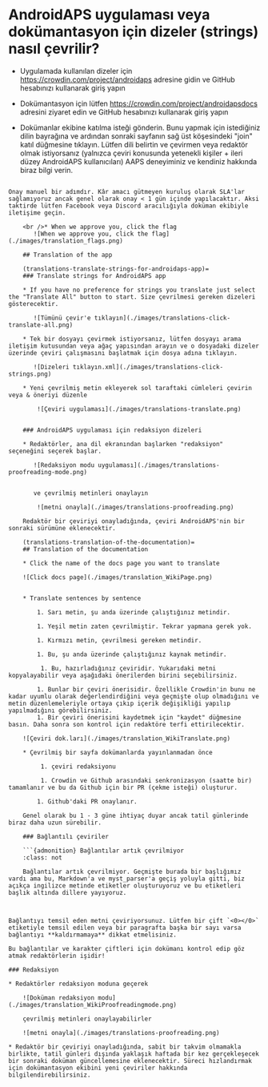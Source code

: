 # AndroidAPS uygulaması veya dokümantasyon için dizeler (strings) nasıl çevrilir?

* Uygulamada kullanılan dizeler için <https://crowdin.com/project/androidaps> adresine gidin ve GitHub hesabınızı kullanarak giriş yapın
* Dokümantasyon için lütfen <https://crowdin.com/project/androidapsdocs> adresini ziyaret edin ve GitHub hesabınızı kullanarak giriş yapın

* Dokümanlar ekibine katılma isteği gönderin. Bunu yapmak için istediğiniz dilin bayrağına ve ardından sonraki sayfanın sağ üst köşesindeki "join" katıl düğmesine tıklayın. Lütfen dili belirtin ve çevirmen veya redaktör olmak istiyorsanız (yalnızca çeviri konusunda yetenekli kişiler + ileri düzey AndroidAPS kullanıcıları) AAPS deneyiminiz ve kendiniz hakkında biraz bilgi verin.

```{admonition} Onay Zamanı :class: not

Onay manuel bir adımdır. Kâr amacı gütmeyen kuruluş olarak SLA'lar sağlamıyoruz ancak genel olarak onay < 1 gün içinde yapılacaktır. Aksi taktirde lütfen Facebook veya Discord aracılığıyla doküman ekibiyle iletişime geçin.

    <br />* When we approve you, click the flag
       ![When we approve you, click the flag](./images/translation_flags.png)
    
    ## Translation of the app
    
    (translations-translate-strings-for-androidaps-app)=
    ### Translate strings for AndroidAPS app
    
    * If you have no preference for strings you translate just select the "Translate All" button to start. Size çevrilmesi gereken dizeleri gösterecektir.
    
       ![Tümünü çevir'e tıklayın](./images/translations-click-translate-all.png)
    
    * Tek bir dosyayı çevirmek istiyorsanız, lütfen dosyayı arama iletişim kutusundan veya ağaç yapısından arayın ve o dosyadaki dizeler üzerinde çeviri çalışmasını başlatmak için dosya adına tıklayın.
    
       ![Dizeleri tıklayın.xml](./images/translations-click-strings.png)
    
    * Yeni çevrilmiş metin ekleyerek sol taraftaki cümleleri çevirin veya & öneriyi düzenle
    
        ![Çeviri uygulaması](./images/translations-translate.png)
    
    
    ### AndroidAPS uygulaması için redaksiyon dizeleri
    
    * Redaktörler, ana dil ekranından başlarken "redaksiyon" seçeneğini seçerek başlar.
    
       ![Redaksiyon modu uygulaması](./images/translations-proofreading-mode.png)
    
    
       ve çevrilmiş metinleri onaylayın
    
        ![metni onayla](./images/translations-proofreading.png)
    
    Redaktör bir çeviriyi onayladığında, çeviri AndroidAPS'nin bir sonraki sürümüne eklenecektir.
    
    (translations-translation-of-the-documentation)=
    ## Translation of the documentation
    
    * Click the name of the docs page you want to translate
    
    ![Click docs page](./images/translation_WikiPage.png)
    
    
    * Translate sentences by sentence
    
        1. Sarı metin, şu anda üzerinde çalıştığınız metindir.
    
        1. Yeşil metin zaten çevrilmiştir. Tekrar yapmana gerek yok.
    
        1. Kırmızı metin, çevrilmesi gereken metindir.
    
        1. Bu, şu anda üzerinde çalıştığınız kaynak metindir.
    
         1. Bu, hazırladığınız çeviridir. Yukarıdaki metni kopyalayabilir veya aşağıdaki önerilerden birini seçebilirsiniz.
    
        1. Bunlar bir çeviri önerisidir. Özellikle Crowdin'in bunu ne kadar uyumlu olarak değerlendirdiğini veya geçmişte olup olmadığını ve metin düzenlemeleriyle ortaya çıkıp içerik değişikliği yapılıp yapılmadığını görebilirsiniz.
        1. Bir çeviri önerisini kaydetmek için "kaydet" düğmesine basın. Daha sonra son kontrol için redaktöre terfi ettirilecektir.
    
    ![Çeviri dok.ları](./images/translation_WikiTranslate.png)
    
    * Çevrilmiş bir sayfa dokümanlarda yayınlanmadan önce
    
         1. çeviri redaksiyonu
    
         1. Crowdin ve Github arasındaki senkronizasyon (saatte bir) tamamlanır ve bu da Github için bir PR (çekme isteği) oluşturur.
    
        1. Github'daki PR onaylanır.
    
    Genel olarak bu 1 - 3 güne ihtiyaç duyar ancak tatil günlerinde biraz daha uzun sürebilir.
    
    ### Bağlantılı çeviriler
    
    ```{admonition} Bağlantılar artık çevrilmiyor
    :class: not
    
    Bağlantılar artık çevrilmiyor. Geçmişte burada bir başlığımız vardı ama bu, Markdown'a ve myst_parser'a geçiş yoluyla gitti, biz açıkça ingilizce metinde etiketler oluşturuyoruz ve bu etiketleri başlık altında dillere yayıyoruz.
    
    

Bağlantıyı temsil eden metni çeviriyorsunuz. Lütfen bir çift `<0></0>` etiketiyle temsil edilen veya bir paragrafta başka bir sayı varsa bağlantıyı **kaldırmamaya** dikkat etmelisiniz.

Bu bağlantılar ve karakter çiftleri için dokümanı kontrol edip göz atmak redaktörlerin işidir!

### Redaksiyon

* Redaktörler redaksiyon moduna geçerek
    
    ![Doküman redaksiyon modu](./images/translation_WikiProofreadingmode.png)
    
    çevrilmiş metinleri onaylayabilirler
    
    ![metni onayla](./images/translations-proofreading.png)

* Redaktör bir çeviriyi onayladığında, sabit bir takvim olmamakla birlikte, tatil günleri dışında yaklaşık haftada bir kez gerçekleşecek bir sonraki doküman güncellemesine eklenecektir. Süreci hızlandırmak için dokümantasyon ekibini yeni çeviriler hakkında bilgilendirebilirsiniz.